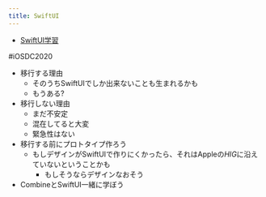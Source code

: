 ```yaml
---
title: SwiftUI
---
```


* [SwiftUI学習](SwiftUI%E5%AD%A6%E7%BF%92.md)

\#iOSDC2020

* 移行する理由
  * そのうちSwiftUIでしか出来ないことも生まれるかも
  * もうある?
* 移行しない理由
  * まだ不安定
  * 混在してると大変
  * 緊急性はない
* 移行する前にプロトタイプ作ろう
  * もしデザインがSwiftUIで作りにくかったら、それはAppleの*HIG*に沿えていないということかも
    * もしそうならデザインなおそう
* CombineとSwiftUI一緒に学ぼう
